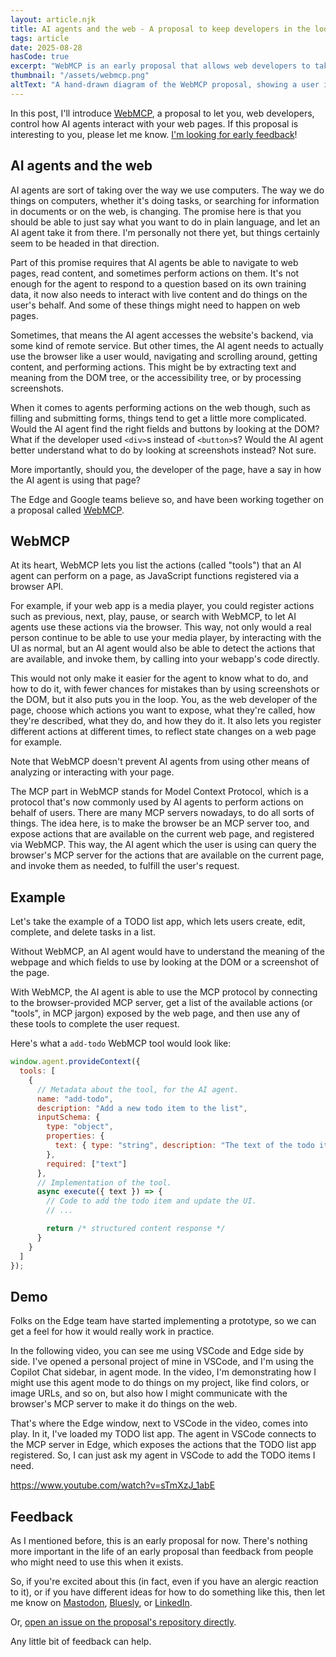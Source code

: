 ```yaml
---
layout: article.njk
title: AI agents and the web - A proposal to keep developers in the loop
tags: article
date: 2025-08-28
hasCode: true
excerpt: "WebMCP is an early proposal that allows web developers to take control of how AI agents use their web pages on behalf of users. In this post, I'm providing a short introduction of the proposal, together with a demo. I'm also calling for feedback! If this sounds interesting, please read on and let me know what you think."
thumbnail: "/assets/webmcp.png"
altText: "A hand-drawn diagram of the WebMCP proposal, showing a user interacting with a webpage in a browser. The user interacts with the page in two ways. One way is directly, as normal, using the browser UI. The other way is through an an AI agent which communicates with the page by using an embedded MCP server in the browser."
---
```

In this post, I'll introduce [WebMCP](https://github.com/webmachinelearning/webmcp), a proposal to let you, web developers, control how AI agents interact with your web pages. If this proposal is interesting to you, please let me know. [I'm looking for early feedback](#we-want-your-feedback)!

## AI agents and the web

AI agents are sort of taking over the way we use computers. The way we do things on computers, whether it's doing tasks, or searching for information in documents or on the web, is changing. The promise here is that you should be able to just say what you want to do in plain language, and let an AI agent take it from there. I'm personally not there yet, but things certainly seem to be headed in that direction.

Part of this promise requires that AI agents be able to navigate to web pages, read content, and sometimes perform actions on them. It's not enough for the agent to respond to a question based on its own training data, it now also needs to interact with live content and do things on the user's behalf. And some of these things might need to happen on web pages.

Sometimes, that means the AI agent accesses the website's backend, via some kind of remote service. But other times, the AI agent needs to actually use the browser like a user would, navigating and scrolling around, getting content, and performing actions. This might be by extracting text and meaning from the DOM tree, or the accessibility tree, or by processing screenshots.

When it comes to agents performing actions on the web though, such as filling and submitting forms, things tend to get a little more complicated. Would the AI agent find the right fields and buttons by looking at the DOM? What if the developer used `<div>`s instead of `<button>`s? Would the AI agent better understand what to do by looking at screenshots instead? Not sure.

More importantly, should you, the developer of the page, have a say in how the AI agent is using that page?

The Edge and Google teams believe so, and have been working together on a proposal called [WebMCP](https://github.com/webmachinelearning/webmcp).

## WebMCP

At its heart, WebMCP lets you list the actions (called "tools") that an AI agent can perform on a page, as JavaScript functions registered via a browser API.

For example, if your web app is a media player, you could register actions such as previous, next, play, pause, or search with WebMCP, to let AI agents use these actions via the browser. This way, not only would a real person continue to be able to use your media player, by interacting with the UI as normal, but an AI agent would also be able to detect the actions that are available, and invoke them, by calling into your webapp's code directly.

This would not only make it easier for the agent to know what to do, and how to do it, with fewer chances for mistakes than by using screenshots or the DOM, but it also puts you in the loop. You, as the web developer of the page, choose which actions you want to expose, what they're called, how they're described, what they do, and how they do it. It also lets you register different actions at different times, to reflect state changes on a web page for example.

Note that WebMCP doesn't prevent AI agents from using other means of analyzing or interacting with your page.

The MCP part in WebMCP stands for Model Context Protocol, which is a protocol that's now commonly used by AI agents to perform actions on behalf of users. There are many MCP servers nowadays, to do all sorts of things. The idea here, is to make the browser be an MCP server too, and expose actions that are available on the current web page, and registered via WebMCP.
This way, the AI agent which the user is using can query the browser's MCP server for the actions that are available on the current page, and invoke them as needed, to fulfill the user's request.

## Example

Let's take the example of a TODO list app, which lets users create, edit, complete, and delete tasks in a list.

Without WebMCP, an AI agent would have to understand the meaning of the webpage and which fields to use by looking at the DOM or a screenshot of the page.

With WebMCP, the AI agent is able to use the MCP protocol by connecting to the browser-provided MCP server, get a list of the available actions (or "tools", in MCP jargon) exposed by the web page, and then use any of these tools to complete the user request.

Here's what a `add-todo` WebMCP tool would look like:

```javascript
window.agent.provideContext({
  tools: [
    {
      // Metadata about the tool, for the AI agent.
      name: "add-todo",
      description: "Add a new todo item to the list",
      inputSchema: {
        type: "object",
        properties: {
          text: { type: "string", description: "The text of the todo item" }
        },
        required: ["text"]
      },
      // Implementation of the tool.
      async execute({ text }) => {
        // Code to add the todo item and update the UI.
        // ...

        return /* structured content response */
      }
    }
  ]
});
```

## Demo

Folks on the Edge team have started implementing a prototype, so we can get a feel for how it would really work in practice.

In the following video, you can see me using VSCode and Edge side by side. I've opened a personal project of mine in VSCode, and I'm using the Copilot Chat sidebar, in agent mode. In the video, I'm demonstrating how I might use this agent mode to do things on my project, like find colors, or image URLs, and so on, but also how I might communicate with the browser's MCP server to make it do things on the web.

That's where the Edge window, next to VSCode in the video, comes into play. In it, I've loaded my TODO list app. The agent in VSCode connects to the MCP server in Edge, which exposes the actions that the TODO list app registered. So, I can just ask my agent in VSCode to add the TODO items I need.

https://www.youtube.com/watch?v=sTmXzJ_1abE

## Feedback

As I mentioned before, this is an early proposal for now. There's nothing more important in the life of an early proposal than feedback from people who might need to use this when it exists.

So, if you're excited about this (in fact, even if you have an alergic reaction to it), or if you have different ideas for how to do something like this, then let me know on [Mastodon](https://mas.to/@patrickbrosset), [Bluesly](https://bsky.app/profile/patrickbrosset.com), or [LinkedIn](https://www.linkedin.com/in/patrickbrosset/).

Or, [open an issue on the proposal's repository directly](https://github.com/webmachinelearning/webmcp/issues).

Any little bit of feedback can help.
